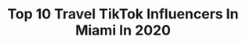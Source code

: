 ---
title: Top 10 Travel TikTok Influencers In Miami In 2020
description: >-
  Find top travel TikTok influencers in Miami in 2020. Most popular hashtags: #travel #fyp #miami #foryou.
platform: TikTok
hits: 122
text_top: Discover the top-rated TikTok influencers on inBeat.
text_bottom: inBeat holds 122 TikTok influencers like this in Miami, United States for you to collaborate.
profiles:
  - username: "daniklaric"
    fullname: >-
      daniklaric
    bio: >-
      VEAN MIS VÍDEOS DE YOUTUBE
    location: "United States"
    followers: 61300
    engagement: 1394
    commentsToLikes: 0.012079
    id: ck9c8wb2dtarf0j78b2p9bdqr
    verified: false
    hashtags: "#verano, #diy, #travel, #miami"
  - username: "dillonnewpants"
    fullname: >-
      Dillonnewpants
    bio: >-
      IG @dillonnewpants @miami_exotic_rentals
    location: "United States"
    followers: 22100
    engagement: 599
    commentsToLikes: 0.027078
    id: ckai5r61xt8th0i78eqx6dwv4
    verified: false
    hashtags: "#4yp, #ferrari, #insane, #florida"
  - username: "trishxciii"
    fullname: >-
      TrishXCIII
    bio: >-
      Welcome to my world Miami 🌴 | Beauty/Lifestyle | Your Realtor BFF ❤️ BLM 🇭🇹
    location: "United States"
    followers: 6390
    engagement: 645
    commentsToLikes: 0.016850
    id: ckcuwxntoluzh0j238o475rjv
    verified: false
    hashtags: "#datenight, #floridacheck, #thingstodoinmiami, #dogsoftiktok"
  - username: "ilona_travelona"
    fullname: >-
      Ilona Nesterova
    bio: >-
      ILONA NESTEROVA @ilona_travelona Travel Bloger Miami Realtor FLORIDA beauty
    location: "United States"
    followers: 72800
    engagement: 443
    commentsToLikes: 0.040905
    id: ck9dpikxew17z0j78hyyjg9vm
    verified: false
    hashtags: "#bepic, #ilona, #summer2020, #newmexico"
  - username: "verginia.gh"
    fullname: >-
      verginia.gh
    bio: >-
      Connect with me on IG Verginia.gh and OF: onlyFans.com/vergi19
    location: "United States"
    followers: 21800
    engagement: 743
    commentsToLikes: 0.037250
    id: ckd06h0o3a8ze0j23w7suhnli
    verified: false
    hashtags: "#fyp, #love, #tiktok, #travel"
  - username: "artshestakov"
    fullname: >-
      Artem Shestakov
    bio: >-
      Fine Art Landscape & Nature Photographer
    location: "United States"
    followers: 34500
    engagement: 848
    commentsToLikes: 0.034476
    id: ckb9mqml9g69y0j23ub1kozd3
    verified: true
    hashtags: "#virall, #fypg, #travel, #wow"
  - username: "zofiacampos"
    fullname: >-
      Zofi 🍑
    bio: >-
      Instagram blogger 💕 @zofiacampos Fashion 💕 Fitness 💕Mommy 💕Wife 💕 Travel
    location: "United States"
    followers: 25500
    engagement: 425
    commentsToLikes: 0.048487
    id: ckb9chtagza9c0j23zujmtis7
    verified: false
    hashtags: "#gucci, #travel, #versace, #miami"
  - username: "ariadnaquin"
    fullname: >-
      Ari
    bio: >-
      🌟🤪🤙🏻💋🤓🤳🏼
    location: "United States"
    followers: 2507
    engagement: 1025
    commentsToLikes: 0.070809
    id: ckbfbs2dr45tq0j232ojpid3s
    verified: false
    hashtags: "#dog, #puppy, #foryou, #like"
  - username: "solitness_"
    fullname: >-
      Solitness
    bio: >-
      Nutritionist & PT 18K IG🖤: @solitness Miami Foodie Amazon ⬇️
    location: "United States"
    followers: 35200
    engagement: 409
    commentsToLikes: 0.028373
    id: ckbkzavd4vr2o0j23ix4m4w1d
    verified: false
    hashtags: "#fail, #fyp, #greenscreenvideo, #dietaketo"
  - username: "jpark_fit"
    fullname: >-
      Jeremy Park
    bio: >-
      🇺🇸 x 🇰🇷 ⚡️Workouts Everyday⚡️ Natty 🌱 #AlopeciaGang 🌹 New YouTube Video!
    location: "United States"
    followers: 1200000
    engagement: 765
    commentsToLikes: 0.007610
    id: ck85cpw8e2waf0j78buzx5qh1
    verified: true
    hashtags: "#sweat, #edutok, #challenge, #workout"
---